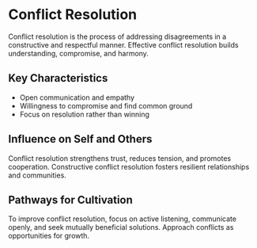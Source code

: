 # Conflict Resolution

Conflict resolution is the process of addressing disagreements in a constructive and respectful manner. Effective conflict resolution builds understanding, compromise, and harmony.

## Key Characteristics

- Open communication and empathy
- Willingness to compromise and find common ground
- Focus on resolution rather than winning

## Influence on Self and Others

Conflict resolution strengthens trust, reduces tension, and promotes cooperation. Constructive conflict resolution fosters resilient relationships and communities.

## Pathways for Cultivation

To improve conflict resolution, focus on active listening, communicate openly, and seek mutually beneficial solutions. Approach conflicts as opportunities for growth.
